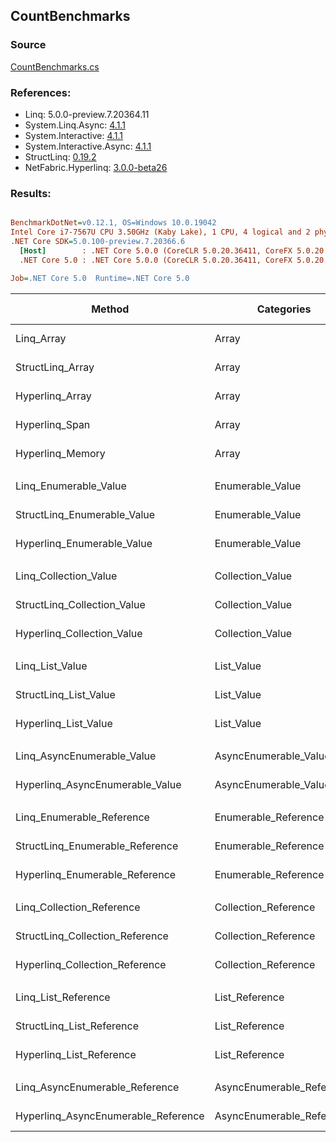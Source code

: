 ﻿## CountBenchmarks

### Source
[CountBenchmarks.cs](../NetFabric.Hyperlinq.Benchmarks/Benchmarks/CountBenchmarks.cs)

### References:
- Linq: 5.0.0-preview.7.20364.11
- System.Linq.Async: [4.1.1](https://www.nuget.org/packages/System.Linq.Async/4.1.1)
- System.Interactive: [4.1.1](https://www.nuget.org/packages/System.Interactive/4.1.1)
- System.Interactive.Async: [4.1.1](https://www.nuget.org/packages/System.Interactive.Async/4.1.1)
- StructLinq: [0.19.2](https://www.nuget.org/packages/StructLinq/0.19.2)
- NetFabric.Hyperlinq: [3.0.0-beta26](https://www.nuget.org/packages/NetFabric.Hyperlinq/3.0.0-beta26)

### Results:
``` ini

BenchmarkDotNet=v0.12.1, OS=Windows 10.0.19042
Intel Core i7-7567U CPU 3.50GHz (Kaby Lake), 1 CPU, 4 logical and 2 physical cores
.NET Core SDK=5.0.100-preview.7.20366.6
  [Host]        : .NET Core 5.0.0 (CoreCLR 5.0.20.36411, CoreFX 5.0.20.36411), X64 RyuJIT
  .NET Core 5.0 : .NET Core 5.0.0 (CoreCLR 5.0.20.36411, CoreFX 5.0.20.36411), X64 RyuJIT

Job=.NET Core 5.0  Runtime=.NET Core 5.0  

```
|                              Method |                Categories | Count |          Mean |      Error |     StdDev | Ratio | RatioSD |  Gen 0 | Gen 1 | Gen 2 | Allocated |
|------------------------------------ |-------------------------- |------ |--------------:|-----------:|-----------:|------:|--------:|-------:|------:|------:|----------:|
|                          Linq_Array |                     Array |   100 |     9.2162 ns |  0.0720 ns |  0.0673 ns | 1.000 |    0.00 |      - |     - |     - |         - |
|                    StructLinq_Array |                     Array |   100 |     0.3560 ns |  0.0147 ns |  0.0164 ns | 0.039 |    0.00 |      - |     - |     - |         - |
|                     Hyperlinq_Array |                     Array |   100 |     0.0464 ns |  0.0103 ns |  0.0086 ns | 0.005 |    0.00 |      - |     - |     - |         - |
|                      Hyperlinq_Span |                     Array |   100 |     0.2289 ns |  0.0120 ns |  0.0112 ns | 0.025 |    0.00 |      - |     - |     - |         - |
|                    Hyperlinq_Memory |                     Array |   100 |     0.0103 ns |  0.0058 ns |  0.0051 ns | 0.001 |    0.00 |      - |     - |     - |         - |
|                                     |                           |       |               |            |            |       |         |        |       |       |           |
|               Linq_Enumerable_Value |          Enumerable_Value |   100 |   372.2241 ns |  2.9226 ns |  2.4405 ns |  1.00 |    0.00 | 0.0153 |     - |     - |      32 B |
|         StructLinq_Enumerable_Value |          Enumerable_Value |   100 |   343.6181 ns |  1.6125 ns |  1.4294 ns |  0.92 |    0.01 | 0.0153 |     - |     - |      32 B |
|          Hyperlinq_Enumerable_Value |          Enumerable_Value |   100 |   144.0468 ns |  0.6876 ns |  0.6095 ns |  0.39 |    0.00 |      - |     - |     - |         - |
|                                     |                           |       |               |            |            |       |         |        |       |       |           |
|               Linq_Collection_Value |          Collection_Value |   100 |     4.3200 ns |  0.0246 ns |  0.0206 ns |  1.00 |    0.00 |      - |     - |     - |         - |
|         StructLinq_Collection_Value |          Collection_Value |   100 |   343.8271 ns |  2.2970 ns |  2.1486 ns | 79.67 |    0.60 | 0.0153 |     - |     - |      32 B |
|          Hyperlinq_Collection_Value |          Collection_Value |   100 |     2.0902 ns |  0.0104 ns |  0.0093 ns |  0.48 |    0.00 |      - |     - |     - |         - |
|                                     |                           |       |               |            |            |       |         |        |       |       |           |
|                     Linq_List_Value |                List_Value |   100 |     5.1126 ns |  0.0516 ns |  0.0483 ns |  1.00 |    0.00 |      - |     - |     - |         - |
|               StructLinq_List_Value |                List_Value |   100 |   343.2197 ns |  1.9921 ns |  1.7659 ns | 67.10 |    0.79 | 0.0153 |     - |     - |      32 B |
|                Hyperlinq_List_Value |                List_Value |   100 |     1.7868 ns |  0.0266 ns |  0.0236 ns |  0.35 |    0.01 |      - |     - |     - |         - |
|                                     |                           |       |               |            |            |       |         |        |       |       |           |
|          Linq_AsyncEnumerable_Value |     AsyncEnumerable_Value |   100 | 2,117.6747 ns | 20.7353 ns | 18.3813 ns |  1.00 |    0.00 | 0.0191 |     - |     - |      40 B |
|     Hyperlinq_AsyncEnumerable_Value |     AsyncEnumerable_Value |   100 | 1,256.7285 ns |  7.3072 ns |  6.4777 ns |  0.59 |    0.01 | 0.0191 |     - |     - |      40 B |
|                                     |                           |       |               |            |            |       |         |        |       |       |           |
|           Linq_Enumerable_Reference |      Enumerable_Reference |   100 |   267.7147 ns |  1.5762 ns |  1.3973 ns |  1.00 |    0.00 | 0.0153 |     - |     - |      32 B |
|     StructLinq_Enumerable_Reference |      Enumerable_Reference |   100 |   233.7109 ns |  2.1285 ns |  1.8869 ns |  0.87 |    0.01 | 0.0153 |     - |     - |      32 B |
|      Hyperlinq_Enumerable_Reference |      Enumerable_Reference |   100 |   240.4962 ns |  2.0018 ns |  1.8725 ns |  0.90 |    0.01 | 0.0153 |     - |     - |      32 B |
|                                     |                           |       |               |            |            |       |         |        |       |       |           |
|           Linq_Collection_Reference |      Collection_Reference |   100 |     4.3296 ns |  0.0275 ns |  0.0257 ns |  1.00 |    0.00 |      - |     - |     - |         - |
|     StructLinq_Collection_Reference |      Collection_Reference |   100 |   234.2556 ns |  1.8298 ns |  1.7116 ns | 54.11 |    0.42 | 0.0153 |     - |     - |      32 B |
|      Hyperlinq_Collection_Reference |      Collection_Reference |   100 |     1.6381 ns |  0.0214 ns |  0.0190 ns |  0.38 |    0.00 |      - |     - |     - |         - |
|                                     |                           |       |               |            |            |       |         |        |       |       |           |
|                 Linq_List_Reference |            List_Reference |   100 |     5.1335 ns |  0.0240 ns |  0.0200 ns |  1.00 |    0.00 |      - |     - |     - |         - |
|           StructLinq_List_Reference |            List_Reference |   100 |   233.9458 ns |  1.7232 ns |  1.5275 ns | 45.60 |    0.28 | 0.0153 |     - |     - |      32 B |
|            Hyperlinq_List_Reference |            List_Reference |   100 |     1.7881 ns |  0.0065 ns |  0.0061 ns |  0.35 |    0.00 |      - |     - |     - |         - |
|                                     |                           |       |               |            |            |       |         |        |       |       |           |
|      Linq_AsyncEnumerable_Reference | AsyncEnumerable_Reference |   100 | 1,979.2860 ns |  8.5000 ns |  7.5350 ns |  1.00 |    0.00 | 0.0191 |     - |     - |      40 B |
| Hyperlinq_AsyncEnumerable_Reference | AsyncEnumerable_Reference |   100 | 1,808.0617 ns | 13.6896 ns | 12.8052 ns |  0.91 |    0.01 | 0.0305 |     - |     - |      64 B |

